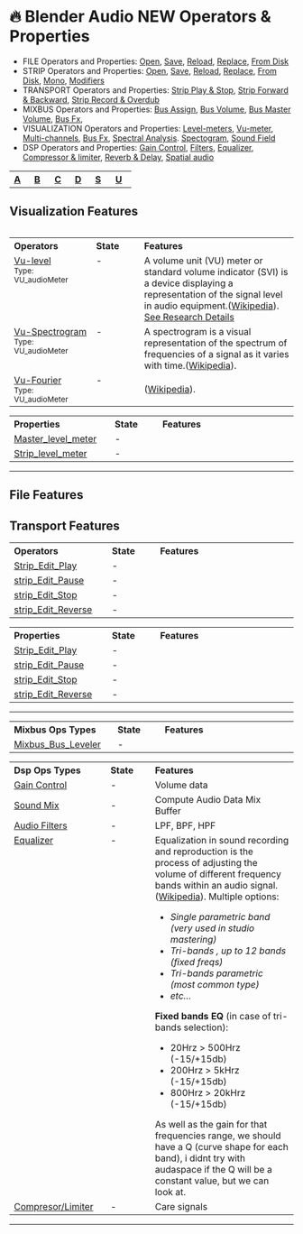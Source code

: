 # :fire: Blender Audio NEW Operators & Properties


- FILE Operators and Properties: [Open](), [Save](), [Reload](), [Replace](), [From Disk]()
- STRIP Operators and Properties: [Open](), [Save](), [Reload](), [Replace](), [From Disk](), [Mono](), [Modifiers]()
- TRANSPORT Operators and Properties: [Strip Play & Stop](), [Strip Forward & Backward](), [Strip Record & Overdub]()
- MIXBUS Operators and Properties:  [Bus Assign](), [Bus Volume](),  [Bus Master Volume](), [Bus Fx](),
- VISUALIZATION Operators and Properties:  [Level-meters](), [Vu-meter](),  [Multi-channels](), [Bus Fx](), [Spectral Analysis](). [Spectogram](), [Sound Field]()
- DSP Operators and Properties: [Gain Control](blender-audio-gain.md), [Filters](blender-audio-filter.md), [Equalizer](blender-audio-equalizer.md), [Compressor & limiter](blender-audio-compressor.md), [Reverb & Delay](blender-audio-compressor.md), [Spatial audio](blender-audio-spatial.md)





<table align="center">
<tr>
<th align="left", width="20"><a href="">A</a></th>
<th align="left", width="20"><a href="">B</a></th>
<th align="left", width="20"><a href="">C</a></th>
<th align="left", width="20"><a href="">D</a></th>
<th align="left", width="20"><a href="">S</a></th>
<th align="left", width="20"><a href="">U</a></th>
</tr>
<table>

## Visualization Features
 
<table>
<tr>
<th align="left", width="200">Operators</th>
<th align="left", width="132">State</th>
<th align="left", width="582">Features</th>
</tr>
 
<tr>
 <td  valign="top"><a href="">Vu-level</a><br><sub>Type: VU_audioMeter</sub></td>
<td align="left"  valign="top">-</td>
 <td align="left">A volume unit (VU) meter or standard volume indicator (SVI) is a device displaying a representation of the signal level in audio equipment.(<a href="https://en.wikipedia.org/wiki/VU_meter">Wikipedia</a>).<br><a href="https://github.com/KoreTeknology/Blender-3x-Audio-Research/blob/main/blender-audio-visualizations.md#1-vu-meter">See Research Details</a></td>
</tr>
<tr>
<td  valign="top"><a href="">Vu-Spectrogram</a><br><sub>Type: VU_audioMeter</sub></td>
<td align="left"  valign="top">-</td>
<td align="left">A spectrogram is a visual representation of the spectrum of frequencies of a signal as it varies with time.(<a href="https://en.wikipedia.org/wiki/Spectrogram">Wikipedia</a>).</td>
</tr>  
<tr>
<td  valign="top"><a href="">Vu-Fourier</a><br><sub>Type: VU_audioMeter</sub></td>
<td align="left"  valign="top">-</td>
<td align="left">(<a href="https://en.wikipedia.org/wiki/Fourier_analysis">Wikipedia</a>).</td>
</tr> 
</table> 
 
<table>
<tr>
<th align="left", width="200">Properties</th>
<th align="left", width="132">State</th>
<th align="left", width="582">Features</th>
</tr>
 
<tr>
<td><a href="">Master_level_meter</a></td>
<td align="left">-</td>
<td align="left"></td>
</tr>
<tr>
<td><a href="">Strip_level_meter</a></td>
<td align="left">-</td>
<td align="left"></td>
</tr>  
</table> 
 
---
 
 ## File Features
 
## Transport Features
 
<table>
<tr>
<th align="left", width="200">Operators</th>
<th align="left", width="132">State</th>
<th align="left", width="582">Features</th>
</tr>
 
<tr>
<td><a href="">Strip_Edit_Play</a></td>
<td align="left">-</td>
<td align="left"></td>
</tr>
<tr>
<td><a href="">strip_Edit_Pause</a></td>
<td align="left">-</td>
<td align="left"></td>
</tr>  
<tr>
<td><a href="">strip_Edit_Stop</a></td>
<td align="left">-</td>
<td align="left"></td>
</tr>
<tr>
<td><a href="">strip_Edit_Reverse</a></td>
<td align="left">-</td>
<td align="left"></td>
</tr>
</table> 
 
<table>
<tr>
<th align="left", width="200">Properties</th>
<th align="left", width="132">State</th>
<th align="left", width="582">Features</th>
</tr>
 
<tr>
<td><a href="">Strip_Edit_Play</a></td>
<td align="left">-</td>
<td align="left"></td>
</tr>
<tr>
<td><a href="">strip_Edit_Pause</a></td>
<td align="left">-</td>
<td align="left"></td>
</tr>  
<tr>
<td><a href="">strip_Edit_Stop</a></td>
<td align="left">-</td>
<td align="left"></td>
</tr>
<tr>
<td><a href="">strip_Edit_Reverse</a></td>
<td align="left">-</td>
<td align="left"></td>
</tr>
</table> 
 
---
  
<table>
<tr>
<th align="left", width="200">Mixbus Ops Types</th>
<th align="left", width="132">State</th>
<th align="left", width="582">Features</th>
</tr>
 
<tr>
<td><a href="">Mixbus_Bus_Leveler</a></td>
<td align="left">-</td>
<td align="left"></td>
</tr>
</table> 

<table>
<tr>
<th align="left", width="200">Dsp Ops Types</th>
<th align="left", width="132">State</th>
<th align="left", width="582">Features</th>
</tr>
  
<tr>
<td><a href="">Gain Control</a></td>
<td align="left">-</td>
<td align="left">Volume data</td>
</tr>
  
<tr>
<td><a href="">Sound Mix</a></td>
<td align="left">-</td>
<td align="left">Compute Audio Data Mix Buffer</td>
</tr>

<tr>
<td><a href="">Audio Filters</a></td>
<td align="left">-</td>
<td align="left">LPF, BPF, HPF</td>
</tr>

<tr>
<td  valign="top"><a href="">Equalizer</a></td>
<td align="left" valign="top">-</td>
<td align="left">Equalization in sound recording and reproduction is the process of adjusting the volume of different frequency bands within an audio signal. (<a href="https://en.wikipedia.org/wiki/Equalization_(audio)">Wikipedia</a>). Multiple options:<br>
<i>
<ul>
<li>Single parametric band (very used in studio mastering)</li>
<li>Tri-bands , up to 12 bands (fixed freqs)</li>
<li>Tri-bands parametric (most common type)</li>
<li>etc…</li>
  </ul></i>
<b>Fixed bands EQ</b> (in case of tri-bands selection):
<ul><li>20Hrz > 500Hrz (-15/+15db)</li>
<li>200Hrz > 5kHrz (-15/+15db)</li>
<li>800Hrz > 20kHrz (-15/+15db)</li>
</ul></i>
As well as the gain for that frequencies range, we should have a Q (curve shape for each band), i didnt try with audaspace if the Q will be a constant value, but we can look at.</td>
</tr>
  
<tr>
<td><a href="">Compresor/Limiter</a></td>
<td align="left">-</td>
<td align="left">Care signals</td>
</tr>


</table>


---
